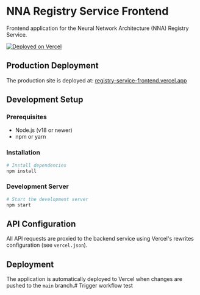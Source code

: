 # NNA Registry Service Frontend

Frontend application for the Neural Network Architecture (NNA) Registry Service.

[![Deployed on Vercel](https://img.shields.io/badge/Deployed%20on-Vercel-black?style=for-the-badge&logo=vercel)](https://registry-service-frontend.vercel.app)

## Production Deployment

The production site is deployed at: [registry-service-frontend.vercel.app](https://registry-service-frontend.vercel.app)

## Development Setup

### Prerequisites

- Node.js (v18 or newer)
- npm or yarn

### Installation

```bash
# Install dependencies
npm install
```

### Development Server

```bash
# Start the development server
npm start
```

## API Configuration

All API requests are proxied to the backend service using Vercel's rewrites configuration (see `vercel.json`).

## Deployment

The application is automatically deployed to Vercel when changes are pushed to the `main` branch.# Trigger workflow test
